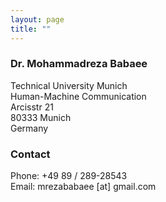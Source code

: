```yaml
---
layout: page
title: ""
---
```


### Dr. Mohammadreza Babaee <br>
Technical University Munich<br>
Human-Machine Communication<br>
Arcisstr 21<br>
80333 Munich<br>
Germany<br>

### Contact
Phone: +49 89 / 289-28543<br>
Email: mrezababaee [at] gmail.com<br>

